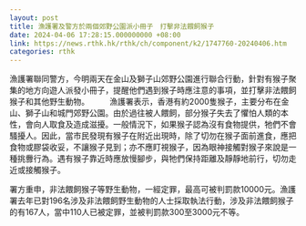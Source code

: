 ```yaml
---
layout: post
title: 漁護署及警方於兩個郊野公園派小冊子　打擊非法餵飼猴子
date: 2024-04-06 17:28:15.000000000 +08:00
link: https://news.rthk.hk/rthk/ch/component/k2/1747760-20240406.htm
categories: rthk
---
```


漁護署聯同警方，今明兩天在金山及獅子山郊野公園進行聯合行動，針對有猴子聚集的地方向遊人派發小冊子，提醒他們遇到猴子時應注意的事項，並打擊非法餵飼猴子和其他野生動物。
　　 
漁護署表示，香港有約2000隻猴子，主要分布在金山、獅子山和城門郊野公園。由於過往被人餵飼，部分猴子失去了懼怕人類的本性，會向人取食及造成滋擾。一般情況下，如果猴子認為沒有食物提供，牠們不會騷擾人。因此，當市民發現有猴子在附近出現時，除了切勿在猴子面前進食，應把食物或膠袋收妥，不讓猴子見到；亦不應盯視猴子，因為眼神接觸對猴子來說是一種挑釁行為。遇有猴子靠近時應放慢腳步，與牠們保持距離及靜靜地前行，切勿走近或接觸猴子。

署方重申，非法餵飼猴子等野生動物，一經定罪，最高可被判罰款10000元。漁護署去年已對196名涉及非法餵飼野生動物的人士採取執法行動，涉及非法餵飼猴子的有167人，當中110人已被定罪，並被判罰款300至3000元不等。
